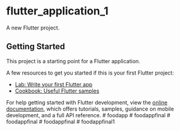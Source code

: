 # flutter_application_1

A new Flutter project.

## Getting Started

This project is a starting point for a Flutter application.

A few resources to get you started if this is your first Flutter project:

- [Lab: Write your first Flutter app](https://docs.flutter.dev/get-started/codelab)
- [Cookbook: Useful Flutter samples](https://docs.flutter.dev/cookbook)

For help getting started with Flutter development, view the
[online documentation](https://docs.flutter.dev/), which offers tutorials,
samples, guidance on mobile development, and a full API reference.
#   f o o d a p p  
 #   f o o d a p p f i n a l  
 #   f o o d a p p f i n a l  
 #   f o o d a p p f i n a l  
 #   f o o d a p p f i n a l 1  
 